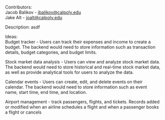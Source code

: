 Contributors:  
Jacob Balikov - jbalikov@calpoly.edu  
Jake Alt - joalt@calpoly.edu

Description: asdf

Ideas:  
Budget tracker - Users can track their expenses and income to create a budget. The backend would need to store information such as transaction details, budget categories, and budget limits.

Stock market data analysis - Users can view and analyze stock market data. The backend would need to store historical and real-time stock market data, as well as provide analytical tools for users to analyze the data.

Calendar events - Users can create, edit, and delete events on their calendar. The backend would need to store information such as event name, start time, end time, and location.

Airport management - track passengers, flights, and tickets. Records added or modified when an airline schedules a flight and when a passenger books a flight or cancels

